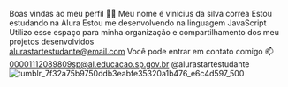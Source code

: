 Boas vindas ao meu perfil 💙💙
Meu nome é vinicius da silva correa
Estou estudando na Alura
Estou me desenvolvendo na linguagem JavaScript
Utilizo esse espaço para minha organização e compartilhamento dos meu projetos desenvolvidos   
alurastartestudante@email.com
Você pode entrar em contato comigo 📫
00001112089809sp@al.educacao.sp.gov.br
@alurastartestudante
![![tumblr_7f32a75b9750ddb3eabfe35320a1b476_e6c4d597_500](https://github.com/user-attachments/assets/7172b666-d343-4176-9995-cd4f6348943e)
](link)
